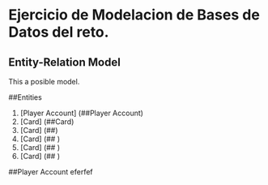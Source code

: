 # Ejercicio de Modelacion de Bases de Datos del reto.

## Entity-Relation Model


This a posible model.

##Entities

1. [Player Account] (##Player Account)
2. [Card] (##Card)
3. [Card] (##)
4. [Card] (## )
5. [Card] (## )
6. [Card] (## )

##Player Account
eferfef
